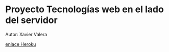 # Proyecto Tecnologías web en el lado del servidor

Autor: Xavier Valera

[enlace Heroku](https://x-cifo-web.herokuapp.com/)